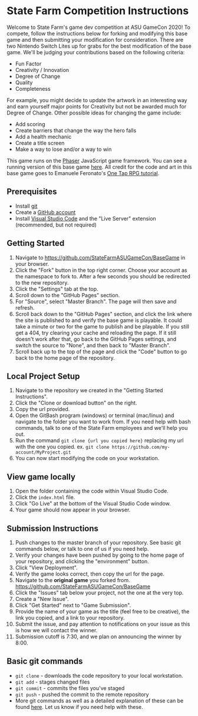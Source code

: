 # State Farm Competition Instructions

Welcome to State Farm's game dev competition at ASU GameCon 2020! To compete, follow the instructions below for forking and modifying this base game and then submitting your modification for consideration. There are two Nintendo Switch Lites up for grabs for the best modification of the base game. We'll be judging your contributions based on the following criteria:

- Fun Factor
- Creativity / Innovation
- Degree of Change
- Quality
- Completeness
 
 For example, you might decide to update the artwork in an interesting way and earn yourself major points for Creativity but not be awarded much for Degree of Change. Other possible ideas for changing the game include:
 
- Add scoring
- Create barriers that change the way the hero falls
- Add a health mechanic
- Create a title screen
- Make a way to lose and/or a way to win

This game runs on the [Phaser](https://github.com/photonstorm/phaser) JavaScript game framework. You can see a running version of this base game [here](https://statefarmasugamecon.github.io/BaseGame/). All credit for the code and art in this base game goes to Emanuele Feronato's [One Tap RPG tutorial](https://www.emanueleferonato.com/2019/02/18/html5-prototype-of-one-tap-rpg-game-built-with-phaser-3-and-matter-js/).


## Prerequisites
* Install [git](https://git-scm.com/book/en/v2/Getting-Started-Installing-Git)
* Create a [GitHub account](http://github.com)
* Install [Visual Studio Code](https://code.visualstudio.com/) and the "Live Server" extension (recommended, but not required)

## Getting Started
1. Navigate to https://github.com/StateFarmASUGameCon/BaseGame in your browser.
1. Click the "Fork" button in the top right corner. Choose your account as the namespace to fork to. After a few seconds you should be redirected to the new repository.
1. Click the "Settings" tab at the top.
1. Scroll down to the "GitHub Pages" section.
1. For "Source", select "Master Branch". The page will then save and refresh.
1. Scroll back down to the "GitHub Pages" section, and click the link where the site is published to and verify the base game is playable. It could take a minute or two for the game to publish and be playable.  If you still get a 404, try clearing your cache and reloading the page.  If it still doesn't work after that, go back to the GitHub Pages settings, and switch the source to "None", and then back to "Master Branch".  
1. Scroll back up to the top of the page and click the "Code" button to go back to the home page of the repository.

## Local Project Setup
1. Navigate to the repository we created in the "Getting Started Instructions".
1. Click the "Clone or download button" on the right.
1. Copy the url provided.
1. Open the GitBash program (windows) or terminal (mac/linux) and navigate to the folder you want to work from. If you need help with bash commands, talk to one of the State Farm employees and we'll help you out.
1. Run the command `git clone {url you copied here}` replacing my url with the one you copied. ex. `git clone https://github.com/my-account/MyProject.git`
1. You can now start modifying the code on your workstation.

## View game locally
1. Open the folder containing the code within Visual Studio Code.
1. Click the `index.html` file.
1. Click "Go Live" at the bottom of the Visual Studio Code window.
1. Your game should now appear in your browser.

## Submission Instructions
1. Push changes to the master branch of your repository. See basic git commands below, or talk to one of us if you need help.
1. Verify your changes have been pushed by going to the home page of your repository, and clicking the "environment" button.
1. Click "View Deployment".
1. Verify the game looks correct, then copy the url for the page.
1. Navigate to the **original game** you forked from. https://github.com/StateFarmASUGameCon/BaseGame
1. Click the "Issues" tab below your project, not the one at the very top.
1. Create a "New Issue".
1. Click "Get Started" next to "Game Submission".
1. Provide the name of your game as the title (feel free to be creative), the link you copied, and a link to your repository.
1. Submit the issue, and pay attention to notifications on your issue as this is how we will contact the winner.
1. Submission cutoff is 7:30, and we plan on announcing the winner by 8:00.

## Basic git commands
* `git clone` - downloads the code repository to your local workstation.
* `git add` - stages changed files
* `git commit` - commits the files you've staged
* `git push` - pushed the commit to the remote repository
* More git commands as well as a detailed explanation of these can be found [here](https://confluence.atlassian.com/bitbucketserver/basic-git-commands-776639767.html). Let us know if you need help with these.

